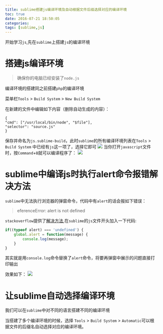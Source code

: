 ```yaml
---
title: sublime搭建js编译环境及自动根据文件后缀选择对应的编译环境
toc: true
date: 2016-07-21 18:50:05
categories:
tags: [sublime,js]
---
```


开始学习`js`,先在`sublime`上搭建`js`的编译环境

<!--more--> 

# 搭建js编译环境

> 确保你的电脑已经安装了`node.js`

编译环境的搭建同之前搭建`php`的编译环境

菜单栏`Tools` > `Build System` > `New Build System`

在新建的文件中编辑如下内容（删除自动生成的内容）：

```
{
"cmd": ["/usr/local/bin/node", "$file"],
"selector": "source.js"
}
```

保存并命名为`js.sublime-build`，此时`sublime`的所有编译环境列表在`Tools` > `Build System` 中已经有`js`这一项了，选择它即可
![](http://o9xbyqajf.bkt.clouddn.com/images/1469098626551.png)
当你打开`javascript`文件时，按`Command`+`B`就可以编译程序了：
![](http://o9xbyqajf.bkt.clouddn.com/images/1469098738991.png)

# sublime中编译js时执行alert命令报错解决方法

`sublime`中无法执行浏览器的弹窗命令，代码中有`alert`的话会报如下错误：

> eferenceError: alert is not defined

`stackoverflow`提供了[解决方法](http://stackoverflow.com/questions/28999738/simulating-alerts-in-sublime-text),在`sublime`的`js`文件开头加入一下代码:

``` js
if((typeof alert) === 'undefined') {
    global.alert = function(message) {
        console.log(message);
    }
}
```
其实就是用`console.log`命令替换了`alert`命令，将要再弹窗中展示的问题直接打印输出

效果如下：
![](http://o9xbyqajf.bkt.clouddn.com/images/1469158250092.png)


# 让sublime自动选择编译环境

我们可以在`sublime`中对不同的语言搭建不同的编译环境

当搭建了多个编译环境的时候，选择 `Tools` > `Build System` > `Automatic`可以根据文件的后缀名自动选择对应的编译环境。





